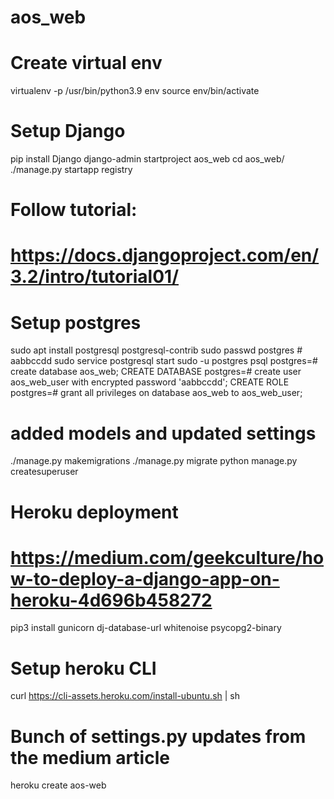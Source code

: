 # aos_web

# Create virtual env
virtualenv -p /usr/bin/python3.9 env
source env/bin/activate
# Setup Django
pip install Django
django-admin startproject aos_web
cd aos_web/
./manage.py startapp registry
# Follow tutorial:
# https://docs.djangoproject.com/en/3.2/intro/tutorial01/


# Setup postgres
sudo apt install postgresql postgresql-contrib
sudo passwd postgres # aabbccdd
sudo service postgresql start
sudo -u postgres psql
postgres=# create database aos_web;
CREATE DATABASE
postgres=# create user aos_web_user with encrypted password 'aabbccdd';
CREATE ROLE
postgres=# grant all privileges on database aos_web to aos_web_user;

# added models and updated settings

./manage.py makemigrations
./manage.py migrate
python manage.py createsuperuser


# Heroku deployment
# https://medium.com/geekculture/how-to-deploy-a-django-app-on-heroku-4d696b458272
pip3 install gunicorn dj-database-url whitenoise psycopg2-binary
# Setup heroku CLI
curl https://cli-assets.heroku.com/install-ubuntu.sh | sh
# Bunch of settings.py updates from the medium article
heroku create aos-web

